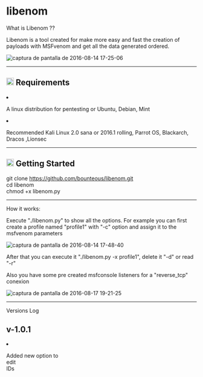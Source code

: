 # libenom

What is Libenom ??

Libenom is a tool created for make more easy and fast the creation of payloads with MSFvenom and get all the data generated ordered.

![captura de pantalla de 2016-08-14 17-25-06](https://cloud.githubusercontent.com/assets/16175933/17650072/1ea48a38-6244-11e6-981f-afd68191c50c.png)

<hr/>

<h2><img class="emoji" title=":exclamation:" alt=":exclamation:" height="20" width="20" src="https://assets-cdn.github.com/images/icons/emoji/unicode/2757.png"></g-emoji> Requirements</h2>

<li><p>A linux distribution for pentesting or Ubuntu, Debian, Mint </p></li>
<li><p>Recommended Kali Linux 2.0 sana or 2016.1 rolling, Parrot OS, Blackarch, Dracos ,Lionsec </p></li>

<hr/>
<h2><img class="emoji" title=":book:" alt=":book:" height="20" width="20" src="https://assets-cdn.github.com/images/icons/emoji/unicode/1f4d6.png"> Getting Started</h2>


git clone https://github.com/bounteous/libenom.git <br/>
cd libenom<br/>
chmod +x libenom.py<br/>

<hr/>

How it works:

Execute "./libenom.py" to show all the options. For example you can first create a profile named "profile1" with "-c" option and assign it to the msfvenom parameters 

![captura de pantalla de 2016-08-14 17-48-40](https://cloud.githubusercontent.com/assets/16175933/17650180/624cd6a2-6247-11e6-9a50-a1d03d4b9745.png)

After that you can execute it "./libenom.py -x profile1", delete it "-d" or read "-r"

Also you have some pre created msfconsole listeners for a "reverse_tcp" conexion

![captura de pantalla de 2016-08-17 19-21-25](https://cloud.githubusercontent.com/assets/16175933/17746318/d4b0ed54-64af-11e6-985d-2199923c35c8.png)

<hr/>

<span class="mega-octicon octicon-bug"></span> Versions Log

<h2>v-1.0.1</h2>
<li><p>Added new option to <br>edit</br> IDs</p></li>
